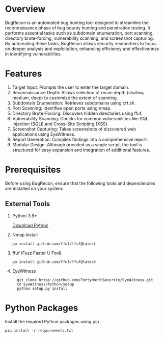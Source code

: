 # Overview

BugRecon is an automated bug hunting tool designed to streamline the reconnaissance phase of bug bounty hunting and penetration testing. It performs essential tasks such as subdomain enumeration, port scanning, directory brute-forcing, vulnerability scanning, and screenshot capturing. By automating these tasks, BugRecon allows security researchers to focus on deeper analysis and exploitation, enhancing efficiency and effectiveness in identifying vulnerabilities.

# Features

1. Target Input: Prompts the user to enter the target domain.
2. Reconnaissance Depth: Allows selection of recon depth (shallow, medium, deep) to customize the extent of scanning.
3. Subdomain Enumeration: Retrieves subdomains using crt.sh.
4. Port Scanning: Identifies open ports using nmap.
5. Directory Brute-Forcing: Discovers hidden directories using ffuf.
6. Vulnerability Scanning: Checks for common vulnerabilities like SQL Injection (SQLi) and Cross-Site Scripting (XSS).
7. Screenshot Capturing: Takes screenshots of discovered web applications using EyeWitness.
8. Report Generation: Compiles findings into a comprehensive report.
9. Modular Design: Although provided as a single script, the tool is structured for easy expansion and integration of additional features.

    
# Prerequisites
Before using BugRecon, ensure that the following tools and dependencies are installed on your system:

## External Tools
1. Python 3.6+
   
    [Download Python](https://www.python.org/downloads/)
2. Nmap Install

   `go install github.com/ffuf/ffuf@latest`
3. ffuf (Fuzz Faster U Fool)

   `go install github.com/ffuf/ffuf@latest`

4. EyeWitness

    ```
      git clone https://github.com/FortyNorthSecurity/EyeWitness.git
      cd EyeWitness/Python/setup
      python setup.py install
    ```

# Python Packages

Install the required Python packages using pip

`pip install -r requirements.txt
`
